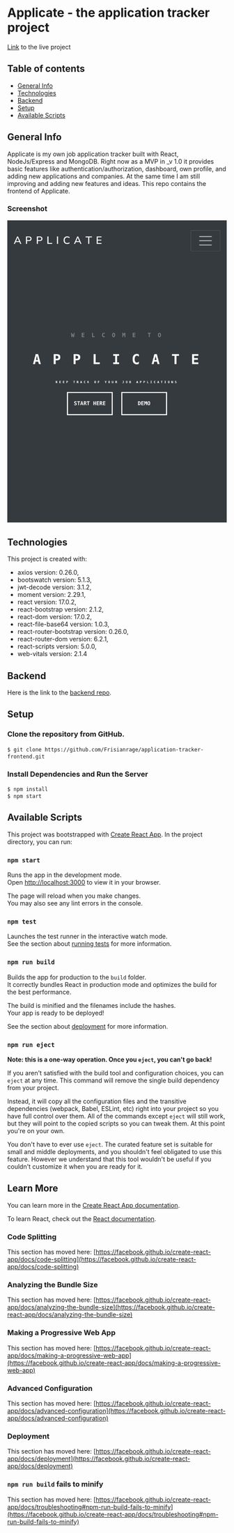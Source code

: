 # Applicate - the application tracker project

[Link](https://applicate.netlify.app/) to the live project

## Table of contents
* [General Info](#general-info)
* [Technologies](#technologies)
* [Backend](#backend)
* [Setup](#setup)
* [Available Scripts](#available-scripts)

## General Info

Applicate is my own job application tracker built with React, NodeJs/Express and MongoDB. Right now as a MVP in _v 1.0 it provides basic features like authentication/authorization, dashboard, own profile, and adding new applications and companies. At the same time I am still improving and adding new features and ideas. This repo contains the frontend of Applicate.

### Screenshot

![screenshot 1](public/thumbnail.jpg)


## Technologies

This project is created with:
* axios version: 0.26.0,
* bootswatch version: 5.1.3,
* jwt-decode version: 3.1.2,
* moment version: 2.29.1,
* react version: 17.0.2,
* react-bootstrap version: 2.1.2,
* react-dom version: 17.0.2,
* react-file-base64 version: 1.0.3,
* react-router-bootstrap version: 0.26.0,
* react-router-dom version: 6.2.1,
* react-scripts version: 5.0.0,
* web-vitals version: 2.1.4


## Backend

Here is the link to the [backend repo](https://github.com/Frisianrage/application-tracker-backend).



## Setup

### Clone the repository from GitHub.

```
$ git clone https://github.com/Frisianrage/application-tracker-frontend.git
```

### Install Dependencies and Run the Server

```
$ npm install
$ npm start
```

## Available Scripts

This project was bootstrapped with [Create React App](https://github.com/facebook/create-react-app).
In the project directory, you can run:

### `npm start`

Runs the app in the development mode.\
Open [http://localhost:3000](http://localhost:3000) to view it in your browser.

The page will reload when you make changes.\
You may also see any lint errors in the console.

### `npm test`

Launches the test runner in the interactive watch mode.\
See the section about [running tests](https://facebook.github.io/create-react-app/docs/running-tests) for more information.

### `npm run build`

Builds the app for production to the `build` folder.\
It correctly bundles React in production mode and optimizes the build for the best performance.

The build is minified and the filenames include the hashes.\
Your app is ready to be deployed!

See the section about [deployment](https://facebook.github.io/create-react-app/docs/deployment) for more information.

### `npm run eject`

**Note: this is a one-way operation. Once you `eject`, you can't go back!**

If you aren't satisfied with the build tool and configuration choices, you can `eject` at any time. This command will remove the single build dependency from your project.

Instead, it will copy all the configuration files and the transitive dependencies (webpack, Babel, ESLint, etc) right into your project so you have full control over them. All of the commands except `eject` will still work, but they will point to the copied scripts so you can tweak them. At this point you're on your own.

You don't have to ever use `eject`. The curated feature set is suitable for small and middle deployments, and you shouldn't feel obligated to use this feature. However we understand that this tool wouldn't be useful if you couldn't customize it when you are ready for it.

## Learn More

You can learn more in the [Create React App documentation](https://facebook.github.io/create-react-app/docs/getting-started).

To learn React, check out the [React documentation](https://reactjs.org/).

### Code Splitting

This section has moved here: [https://facebook.github.io/create-react-app/docs/code-splitting](https://facebook.github.io/create-react-app/docs/code-splitting)

### Analyzing the Bundle Size

This section has moved here: [https://facebook.github.io/create-react-app/docs/analyzing-the-bundle-size](https://facebook.github.io/create-react-app/docs/analyzing-the-bundle-size)

### Making a Progressive Web App

This section has moved here: [https://facebook.github.io/create-react-app/docs/making-a-progressive-web-app](https://facebook.github.io/create-react-app/docs/making-a-progressive-web-app)

### Advanced Configuration

This section has moved here: [https://facebook.github.io/create-react-app/docs/advanced-configuration](https://facebook.github.io/create-react-app/docs/advanced-configuration)

### Deployment

This section has moved here: [https://facebook.github.io/create-react-app/docs/deployment](https://facebook.github.io/create-react-app/docs/deployment)

### `npm run build` fails to minify

This section has moved here: [https://facebook.github.io/create-react-app/docs/troubleshooting#npm-run-build-fails-to-minify](https://facebook.github.io/create-react-app/docs/troubleshooting#npm-run-build-fails-to-minify)
